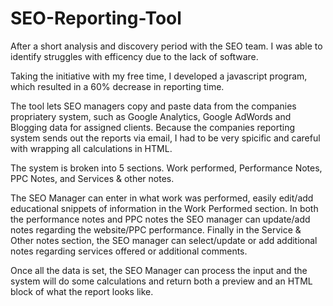 # SEO-Reporting-Tool

After a short analysis and discovery period with the SEO team. I was able to identify struggles with efficency due to the lack of software.

Taking the initiative with my free time, I developed a javascript program, which resulted in a 60% decrease in reporting time.

The tool lets SEO managers copy and paste data from the companies propriatery system, such as Google Analytics, Google AdWords and Blogging data for assigned clients. Because the companies reporting system sends out the reports via email, I had to be very spicific and careful with wrapping all calculations in HTML.

The system is broken into 5 sections. Work performed, Performance Notes, PPC Notes, and Services & other notes.

The SEO Manager can enter in what work was performed, easily edit/add educational snippets of information in the Work Performed section. In both the performance notes and PPC notes the SEO manager can update/add notes regarding the website/PPC performance. Finally in the Service & Other notes section, the SEO manager can select/update or add additional notes regarding services offered or additional comments.

Once all the data is set, the SEO Manager can process the input and the system will do some calculations and return both a preview and an HTML block of what the report looks like. 


